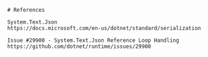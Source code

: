 ﻿
        # References
        
        System.Text.Json  
        https://docs.microsoft.com/en-us/dotnet/standard/serialization
        
        Issue #29900 - System.Text.Json Reference Loop Handling  
        https://github.com/dotnet/runtime/issues/29900